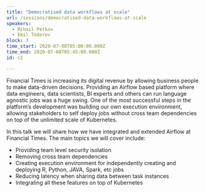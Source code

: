 ```yaml
---
title: "Democratised data workflows at scale"
url: /sessions/democratised-data-workflows-at-scale
speakers:
  - Mihail Petkov
  - Emil Todorov
block: 3
time_start: 2020-07-08T05:00:00.000Z
time_end: 2020-07-08T05:45:00.000Z
id: c2

---
```


Financial Times is increasing its digital revenue by allowing business people to make data-driven decisions. Providing an Airflow based platform where data engineers, data scientists, BI experts and others can run language agnostic jobs was a huge swing. One of the most successful steps in the platform’s development was building our own execution environment, allowing stakeholders to self deploy jobs without cross team dependencies on top of the unlimited scale of Kubernetes.

In this talk we will share how we have integrated and extended Airflow at Financial Times.
The main topics we will cover include:
  * Providing team level security isolation
  * Removing cross team dependencies
  * Creating execution environment for independently creating and deploying R, Python, JAVA, Spark, etc jobs
  * Reducing latency when sharing data between task instances
  * Integrating all these features on top of Kubernetes


